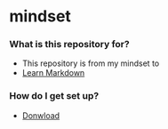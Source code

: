 # mindset

### What is this repository for? ###
* This repository is from my mindset to   
* [Learn Markdown](https://bitbucket.org/tutorials/markdowndemo)  

### How do I get set up? ###
* [Donwload](http://freemind.sourceforge.net/wiki/index.php/Download)  
